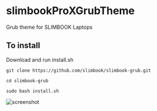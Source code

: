 # slimbookProXGrubTheme
Grub theme for SLIMBOOK Laptops

## To install
Download and run install.sh

```git clone https://github.com/slimbook/slimbook-grub.git```

```cd slimbook-grub```

```sudo bash install.sh```

![screenshot](https://raw.githubusercontent.com/javier-nogales/slimbookProXGrubTheme/master/screenshots/slimbookProXGrubTheme.png)

